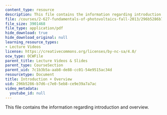 ```yaml
---
content_type: resource
description: This file contains the information regarding introduction and overview.
file: /courses/2-627-fundamentals-of-photovoltaics-fall-2013/296b5286b7d6c7e05eb8ce9e39a7a7ac_MIT2_627F13_lec01.pdf
file_size: 3901468
file_type: application/pdf
hide_download: true
hide_download_original: null
learning_resource_types:
- Lecture Videos
license: https://creativecommons.org/licenses/by-nc-sa/4.0/
ocw_type: OCWFile
parent_title: Lecture Videos & Slides
parent_type: CourseSection
parent_uid: 7c1b3b5a-aab8-de88-cc01-54e9515ac34d
resourcetype: Document
title: Introduction + Overview
uid: 296b5286-b7d6-c7e0-5eb8-ce9e39a7a7ac
video_metadata:
  youtube_id: null
---
```

This file contains the information regarding introduction and overview.